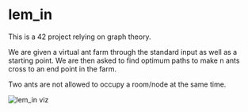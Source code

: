 # lem_in

This is a 42 project relying on graph theory.

We are given a virtual ant farm through the standard input as well as a starting point. We are then asked to find optimum paths to make n ants cross to an end point in the farm.

Two ants are not allowed to occupy a room/node at the same time.

![lem_in viz](https://github.com/athenais/pics)
